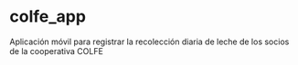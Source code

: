 # colfe_app
Aplicación móvil para registrar la recolección diaria de leche de los socios de la cooperativa COLFE
